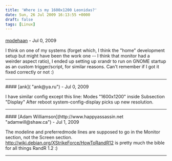 ```yaml
---
title: 'Where is my 1600x1200 Leonidas?'
date: Sun, 26 Jul 2009 16:13:55 +0000
draft: false
tags: [Linux]
---
```



#### 
[mpdehaan](http://michaeldehaan.net "michael.dehaan@gmail.com") - <time datetime="2009-07-26 14:19:39">Jul 0, 2009</time>

I think on one of my systems (forget which, I think the "home" development setup but might have been the work one -- I think that monitor had a weirder aspect ratio), I ended up setting up xrandr to run on GNOME startup as an custom trigger/script, for similar reasons. Can't remember if I got it fixed correctly or not :)
<hr />
#### 
[ank]( "ank@ya.ru") - <time datetime="2009-07-26 18:45:34">Jul 0, 2009</time>

I have similar config except this line: Modes "1600x1200" inside Subsection "Display" After reboot system-config-display picks up new resolution.
<hr />
#### 
[Adam Williamson](http://www.happyassassin.net "adamwill@shaw.ca") - <time datetime="2009-07-27 19:43:26">Jul 1, 2009</time>

The modeline and preferredmode lines are supposed to go in the Monitor section, not the Screen section. http://wiki.debian.org/XStrikeForce/HowToRandR12 is pretty much the bible for all things RandR 1.2 :)
<hr />
